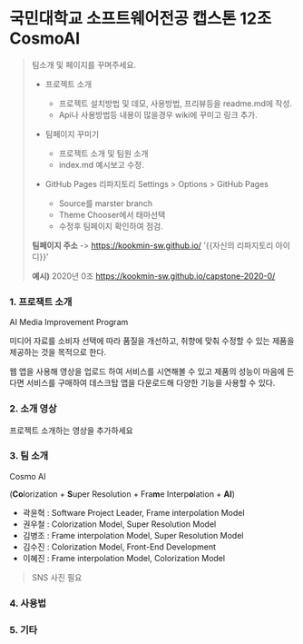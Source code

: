 # 국민대학교 소프트웨어전공 캡스톤 12조 CosmoAI

>  팀소개 및 페이지를 꾸며주세요.
>
> - 프로젝트 소개
>   - 프로젝트 설치방법 및 데모, 사용방법, 프리뷰등을 readme.md에 작성.
>   - Api나 사용방법등 내용이 많을경우 wiki에 꾸미고 링크 추가.
>
> - 팀페이지 꾸미기
>   - 프로젝트 소개 및 팀원 소개
>   - index.md 예시보고 수정.
>
> - GitHub Pages 리파지토리 Settings > Options > GitHub Pages 
>   - Source를 marster branch
>   - Theme Chooser에서 태마선택
>   - 수정후 팀페이지 확인하여 점검.
>
> **팀페이지 주소** -> https://kookmin-sw.github.io/ '{{자신의 리파지토리 아이디}}'
>
> **예시)** 2020년 0조  https://kookmin-sw.github.io/capstone-2020-0/



### 1. 프로잭트 소개

AI Media Improvement Program

미디어 자료를 소비자 선택에 따라 품질을 개선하고, 취향에 맞춰 수정할 수 있는 제품을 제공하는 것을 목적으로 한다. 

웹 앱을 사용해 영상을 업로드 하여 서비스를 시연해볼 수 있고 제품의 성능이 마음에 든다면 서비스를 구매하여 데스크탑 앱을 다운로드해 다양한 기능을 사용할 수 있다.

### 2. 소개 영상

프로젝트 소개하는 영상을 추가하세요

### 3. 팀 소개

Cosmo AI 

(**Co**lorization + **S**uper Resolution + Fra**m**e Interp**o**lation + **AI**) 



- 곽윤혁 : Software Project Leader, Frame interpolation Model
- 권우철 : Colorization Model, Super Resolution Model
- 김병조 : Frame interpolation Model, Super Resolution Model
- 김수진 : Colorization Model, Front-End Development
- 이혜진 : Frame interpolation Model, Colorization Model

>  SNS 사진 필요

### 4. 사용법



### 5. 기타

